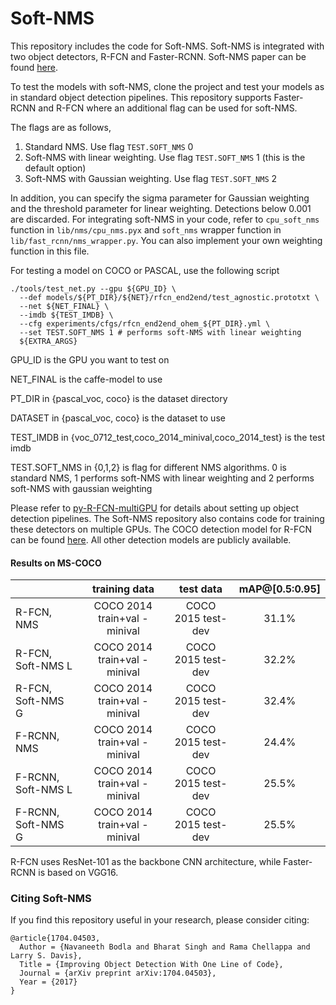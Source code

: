 # Soft-NMS

This repository includes the code for Soft-NMS. Soft-NMS is integrated with two object detectors, R-FCN and Faster-RCNN. Soft-NMS paper can be found [here](https://arxiv.org/pdf/1704.04503.pdf).

To test the models with soft-NMS, clone the project and test your models as in standard object detection pipelines. This repository supports Faster-RCNN and R-FCN where an additional flag can be used for soft-NMS.

The flags are as follows,
1) Standard NMS. Use flag `TEST.SOFT_NMS` 0
2) Soft-NMS with linear weighting. Use flag `TEST.SOFT_NMS` 1 (this is the default option) 
3) Soft-NMS with Gaussian weighting. Use flag `TEST.SOFT_NMS` 2

In addition, you can specify the sigma parameter for Gaussian weighting and the threshold parameter for linear weighting. Detections below 0.001 are discarded. For integrating soft-NMS in your code, refer to `cpu_soft_nms` function in `lib/nms/cpu_nms.pyx` and `soft_nms` wrapper function in `lib/fast_rcnn/nms_wrapper.py`. You can also implement your own weighting function in this file.

For testing a model on COCO or PASCAL, use the following script

```
./tools/test_net.py --gpu ${GPU_ID} \
  --def models/${PT_DIR}/${NET}/rfcn_end2end/test_agnostic.prototxt \
  --net ${NET_FINAL} \
  --imdb ${TEST_IMDB} \
  --cfg experiments/cfgs/rfcn_end2end_ohem_${PT_DIR}.yml \
  --set TEST.SOFT_NMS 1 # performs soft-NMS with linear weighting
  ${EXTRA_ARGS}
```

GPU_ID is the GPU you want to test on

NET_FINAL is the caffe-model to use

PT_DIR in {pascal_voc, coco} is the dataset directory

DATASET in {pascal_voc, coco} is the dataset to use

TEST_IMDB in {voc_0712_test,coco_2014_minival,coco_2014_test} is the test imdb

TEST.SOFT_NMS in {0,1,2} is flag for different NMS algorithms. 0 is standard NMS, 1 performs soft-NMS with linear weighting and 2 performs soft-NMS with gaussian weighting

Please refer to [py-R-FCN-multiGPU](https://github.com/bharatsingh430/py-R-FCN-multiGPU/) for details about setting up object detection pipelines.
The Soft-NMS repository also contains code for training these detectors on multiple GPUs. The COCO detection model for R-FCN can be found [here](https://drive.google.com/file/d/0B6T5quL13CdHMGtMUWFFSXd2Ym8). All other detection models are publicly available.

#### Results on MS-COCO

|                   | training data       | test data          | mAP@[0.5:0.95]   | 
|-------------------|:-------------------:|:-----------------------------:|:-----:|
|R-FCN,       NMS   | COCO 2014 train+val -minival | COCO 2015 test-dev    | 31.1% |
|R-FCN,  Soft-NMS L | COCO 2014 train+val -minival | COCO 2015 test-dev    | 32.2% |
|R-FCN,  Soft-NMS G | COCO 2014 train+val -minival | COCO 2015 test-dev    | 32.4% |
|F-RCNN, NMS        | COCO 2014 train+val -minival | COCO 2015 test-dev    | 24.4% |
|F-RCNN, Soft-NMS L | COCO 2014 train+val -minival | COCO 2015 test-dev    | 25.5% |
|F-RCNN, Soft-NMS G | COCO 2014 train+val -minival | COCO 2015 test-dev    | 25.5% |

R-FCN uses ResNet-101 as the backbone CNN architecture, while Faster-RCNN is based on VGG16.

### Citing Soft-NMS

If you find this repository useful in your research, please consider citing:

    @article{1704.04503,
      Author = {Navaneeth Bodla and Bharat Singh and Rama Chellappa and Larry S. Davis},
      Title = {Improving Object Detection With One Line of Code},
      Journal = {arXiv preprint arXiv:1704.04503},
      Year = {2017}
    }
